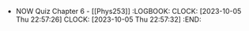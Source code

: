 - NOW Quiz Chapter 6 - [[Phys253]]
  :LOGBOOK:
  CLOCK: [2023-10-05 Thu 22:57:26]
  CLOCK: [2023-10-05 Thu 22:57:32]
  :END: